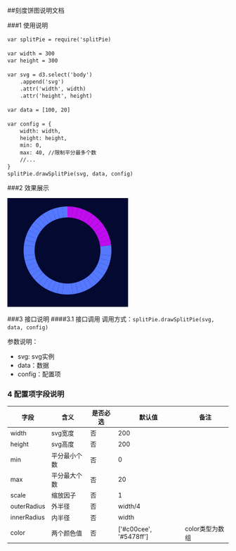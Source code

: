 ##刻度饼图说明文档

###1 使用说明
```
var splitPie = require('splitPie)

var width = 300
var height = 300

var svg = d3.select('body')
    .append('svg')
    .attr('width', width)
    .attr('height', height)

var data = [100, 20]

var config = {
    width: width,
    height: height,
    min: 0,
    max: 40, //限制平分最多个数
    //...
}
splitPie.drawSplitPie(svg, data, config)
```

###2 效果展示

![](img/splitPie.png)

###3 接口说明
####3.1 接口调用
调用方式：`splitPie.drawSplitPie(svg, data, config)`

参数说明：

- svg: svg实例
- data：数据
- config：配置项


### 4 配置项字段说明

| 字段          | 含义     | 是否必选 | 默认值                    | 备注         |
| ----------- | ------ | ---- | ---------------------- | ---------- |
| width       | svg宽度  | 否    | 200                    |            |
| height      | svg高度  | 否    | 200                    |            |
| min         | 平分最小个数 | 否    | 0                      |            |
| max         | 平分最大个数 | 否    | 20                     |            |
| scale       | 缩放因子   | 否    | 1                      |            |
| outerRadius | 外半径    | 否    | width/4                |            |
| innerRadius | 内半径    | 否    | width                  |            |
| color       | 两个颜色值  | 否    | ['#c00cee', '#5478ff'] | color类型为数组 |

